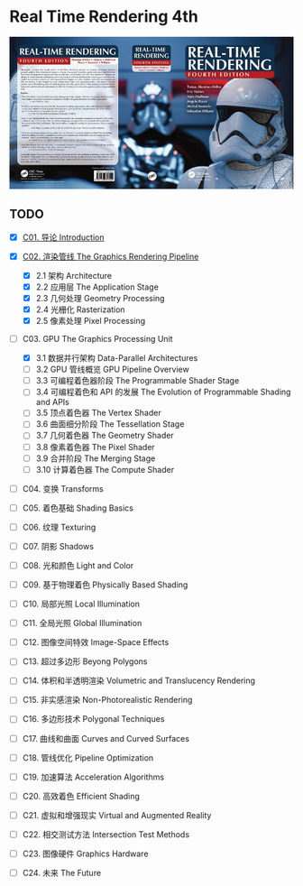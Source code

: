 # Real Time Rendering 4th

![bookcover](https://raw.githubusercontent.com/Ubpa/ImgBed/master/Note/CG/RTR4/bookcover.jpg)

## TODO

- [x] [C01. 导论 Introduction](https://github.com/Ubpa/Note/blob/master/CG/RTR4/notes/C01.md) 
- [x] [C02. 渲染管线 The Graphics Rendering Pipeline](https://github.com/Ubpa/Note/blob/master/CG/RTR4/notes/C02.md) 
  - [x] 2.1 架构 Architecture
  - [x] 2.2 应用层 The Application Stage
  - [x] 2.3 几何处理 Geometry Processing
  - [x] 2.4 光栅化 Rasterization
  - [x] 2.5 像素处理 Pixel Processing
- [ ] C03. GPU The Graphics Processing Unit
  - [x] 3.1 数据并行架构 Data-Parallel Architectures
  - [ ] 3.2 GPU 管线概览 GPU Pipeline Overview
  - [ ] 3.3 可编程着色器阶段 The Programmable Shader Stage
  - [ ] 3.4 可编程着色和 API 的发展 The Evolution of Programmable Shading and APIs
  - [ ] 3.5 顶点着色器 The Vertex Shader
  - [ ] 3.6 曲面细分阶段 The Tessellation Stage
  - [ ] 3.7 几何着色器 The Geometry Shader
  - [ ] 3.8 像素着色器 The Pixel Shader
  - [ ] 3.9 合并阶段 The Merging Stage
  - [ ] 3.10 计算着色器 The Compute Shader
- [ ] C04. 变换 Transforms
- [ ] C05. 着色基础 Shading Basics
- [ ] C06. 纹理 Texturing
- [ ] C07. 阴影 Shadows
- [ ] C08. 光和颜色 Light and Color
- [ ] C09. 基于物理着色 Physically Based Shading
- [ ] C10. 局部光照 Local Illumination
- [ ] C11. 全局光照 Global Illumination
- [ ] C12. 图像空间特效 Image-Space Effects
- [ ] C13. 超过多边形 Beyong Polygons
- [ ] C14. 体积和半透明渲染 Volumetric and Translucency Rendering
- [ ] C15. 非实感渲染 Non-Photorealistic Rendering 
- [ ] C16. 多边形技术 Polygonal Techniques
- [ ] C17. 曲线和曲面 Curves and Curved Surfaces
- [ ] C18. 管线优化 Pipeline Optimization
- [ ] C19. 加速算法 Acceleration Algorithms
- [ ] C20. 高效着色 Efficient Shading
- [ ] C21. 虚拟和增强现实 Virtual and Augmented Reality
- [ ] C22. 相交测试方法 Intersection Test Methods
- [ ] C23. 图像硬件 Graphics Hardware
- [ ] C24. 未来 The Future

